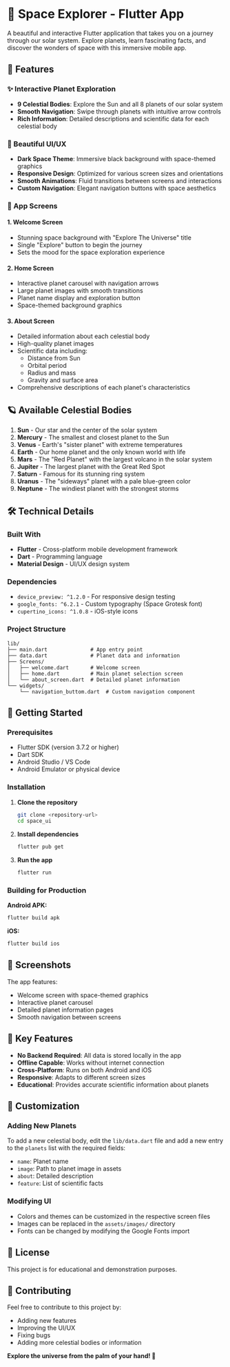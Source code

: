 # 🌌 Space Explorer - Flutter App

A beautiful and interactive Flutter application that takes you on a journey through our solar system. Explore planets, learn fascinating facts, and discover the wonders of space with this immersive mobile app.

## 🚀 Features

### ✨ Interactive Planet Exploration
- **9 Celestial Bodies**: Explore the Sun and all 8 planets of our solar system
- **Smooth Navigation**: Swipe through planets with intuitive arrow controls
- **Rich Information**: Detailed descriptions and scientific data for each celestial body

### 🎨 Beautiful UI/UX
- **Dark Space Theme**: Immersive black background with space-themed graphics
- **Responsive Design**: Optimized for various screen sizes and orientations
- **Smooth Animations**: Fluid transitions between screens and interactions
- **Custom Navigation**: Elegant navigation buttons with space aesthetics

### 📱 App Screens

#### 1. Welcome Screen
- Stunning space background with "Explore The Universe" title
- Single "Explore" button to begin the journey
- Sets the mood for the space exploration experience

#### 2. Home Screen
- Interactive planet carousel with navigation arrows
- Large planet images with smooth transitions
- Planet name display and exploration button
- Space-themed background graphics

#### 3. About Screen
- Detailed information about each celestial body
- High-quality planet images
- Scientific data including:
  - Distance from Sun
  - Orbital period
  - Radius and mass
  - Gravity and surface area
- Comprehensive descriptions of each planet's characteristics

## 🪐 Available Celestial Bodies

1. **Sun** - Our star and the center of the solar system
2. **Mercury** - The smallest and closest planet to the Sun
3. **Venus** - Earth's "sister planet" with extreme temperatures
4. **Earth** - Our home planet and the only known world with life
5. **Mars** - The "Red Planet" with the largest volcano in the solar system
6. **Jupiter** - The largest planet with the Great Red Spot
7. **Saturn** - Famous for its stunning ring system
8. **Uranus** - The "sideways" planet with a pale blue-green color
9. **Neptune** - The windiest planet with the strongest storms

## 🛠️ Technical Details

### Built With
- **Flutter** - Cross-platform mobile development framework
- **Dart** - Programming language
- **Material Design** - UI/UX design system

### Dependencies
- `device_preview: ^1.2.0` - For responsive design testing
- `google_fonts: ^6.2.1` - Custom typography (Space Grotesk font)
- `cupertino_icons: ^1.0.8` - iOS-style icons

### Project Structure
```
lib/
├── main.dart              # App entry point
├── data.dart              # Planet data and information
├── Screens/
│   ├── welcome.dart       # Welcome screen
│   ├── home.dart          # Main planet selection screen
│   └── about_screen.dart  # Detailed planet information
└── widgets/
    └── navigation_buttom.dart  # Custom navigation component
```

## 🚀 Getting Started

### Prerequisites
- Flutter SDK (version 3.7.2 or higher)
- Dart SDK
- Android Studio / VS Code
- Android Emulator or physical device

### Installation

1. **Clone the repository**
   ```bash
   git clone <repository-url>
   cd space_ui
   ```

2. **Install dependencies**
   ```bash
   flutter pub get
   ```

3. **Run the app**
   ```bash
   flutter run
   ```

### Building for Production

**Android APK:**
```bash
flutter build apk
```

**iOS:**
```bash
flutter build ios
```

## 📱 Screenshots

The app features:
- Welcome screen with space-themed graphics
- Interactive planet carousel
- Detailed planet information pages
- Smooth navigation between screens

## 🎯 Key Features

- **No Backend Required**: All data is stored locally in the app
- **Offline Capable**: Works without internet connection
- **Cross-Platform**: Runs on both Android and iOS
- **Responsive**: Adapts to different screen sizes
- **Educational**: Provides accurate scientific information about planets

## 🔧 Customization

### Adding New Planets
To add a new celestial body, edit the `lib/data.dart` file and add a new entry to the `planets` list with the required fields:
- `name`: Planet name
- `image`: Path to planet image in assets
- `about`: Detailed description
- `feature`: List of scientific facts

### Modifying UI
- Colors and themes can be customized in the respective screen files
- Images can be replaced in the `assets/images/` directory
- Fonts can be changed by modifying the Google Fonts import

## 📄 License

This project is for educational and demonstration purposes.

## 🤝 Contributing

Feel free to contribute to this project by:
- Adding new features
- Improving the UI/UX
- Fixing bugs
- Adding more celestial bodies or information



**Explore the universe from the palm of your hand! 🌟**
